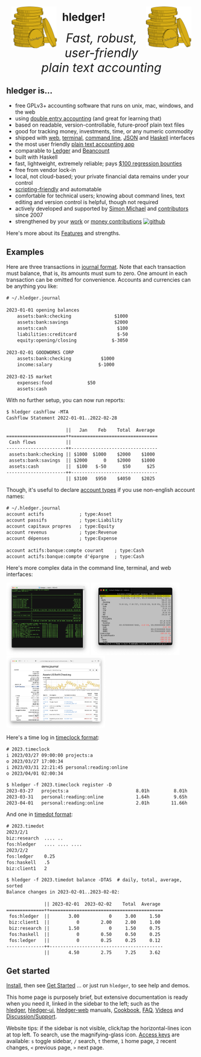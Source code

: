 <img id="coins" src="images/coins2-248.png" style="width:120px; margin:2em 1em; float:left;" />
<img id="coins" src="images/coins2-248.png" style="width:120px; margin:2em 1em; float:right;" />

# hledger!
<div id="tagline">
Fast, robust, user-friendly<br>plain text accounting
</div>

<div class=pagetoc>

<!-- toc -->
</div>

## hledger is...
- free GPLv3+ accounting software that runs on unix, mac, windows, and the web
- using [double entry accounting](accounting.md) (and great for learning that)
- based on readable, version-controllable, future-proof plain text files
- good for tracking money, investments, time, or any numeric commodity
- shipped with [web](web.md), [terminal](ui.md), [command line](add.md), [JSON](https://hledger.org/dev/hledger-web.html#json-api) and [Haskell](https://hackage.haskell.org/package/hledger-lib) interfaces
- the most user friendly [plain text accounting app](https://plaintextaccounting.org)
- comparable to [Ledger](ledger.md) and [Beancount](beancount.md)
- built with Haskell
- fast, lightweight, extremely reliable; pays [$100 regression bounties](http://hledger.org/regressionbounty)
- free from vendor lock-in
- local, not cloud-based; your private financial data remains under your control
- [scripting-friendly](scripting.md) and automatable
- comfortable for technical users; knowing about command lines, text editing and version control is helpful, though not required
- actively developed and supported by [Simon Michael](http://joyful.com) and [contributors](CREDITS.html) since 2007
- strengthened by your [work](CONTRIBUTING.md) or [money contributions](sponsor.html)
  [![github](https://img.shields.io/github/stars/simonmichael/hledger.svg?logo=GitHub&label=Github&color=brightgreen)](https://github.com/simonmichael/hledger)

Here's more about its [Features](features.md) and strengths.
<!--
[Plain text accounting for fun and profit](https://youtube.com/watch?v=lazZwTmAEHs) (30m, Glenn Ramsey @ Kiwi Pycon XI, 2022)  
-->

## Examples
Here are three transactions in [journal format](hledger.md#journal-format). 
Note that each transaction must balance, that is, its amounts must sum to zero.
One amount in each transaction can be omitted for convenience.
Accounts and currencies can be anything you like:

```journal
# ~/.hledger.journal

2023-01-01 opening balances
    assets:bank:checking                $1000
    assets:bank:savings                 $2000
    assets:cash                          $100
    liabilities:creditcard               $-50
    equity:opening/closing             $-3050

2023-02-01 GOODWORKS CORP
    assets:bank:checking           $1000
    income:salary                 $-1000

2023-02-15 market
    expenses:food             $50
    assets:cash
```

With no further setup, you can now run reports:
```shell
$ hledger cashflow -MTA
Cashflow Statement 2022-01-01..2022-02-28

                      ||   Jan    Feb    Total  Average 
======================++================================
 Cash flows           ||                                
----------------------++--------------------------------
 assets:bank:checking || $1000  $1000    $2000    $1000 
 assets:bank:savings  || $2000      0    $2000    $1000 
 assets:cash          ||  $100   $-50      $50      $25 
----------------------++--------------------------------
                      || $3100   $950    $4050    $2025 
```

Though, it's useful to declare [account types](hledger.md#account-types) if you use non-english account names:
```journal
# ~/.hledger.journal
account actifs             ; type:Asset
account passifs            ; type:Liability
account capitaux propres   ; type:Equity
account revenus            ; type:Revenue
account dépenses           ; type:Expense

account actifs:banque:compte courant    ; type:Cash
account actifs:banque:compte d'épargne  ; type:Cash
```

Here's more complex data in the command line, terminal, and web interfaces:

<a href="/images/cli-green-bs-reg.png" class="highslide" onclick="return hs.expand(this, { captionText:'The hledger command line interface.' })"><img src="images/cli-green-bs-reg.png" height="190"></a>
<a href="/images/home-ui-3.png"        class="highslide" onclick="return hs.expand(this, { captionText:'The hledger-ui text user interface.' })"><img src="images/home-ui-3.png"        height="190"></a>
<a href="/images/web-bcexample.png"    class="highslide" onclick="return hs.expand(this, { captionText:'The hledger-web web user interface.' })"><img src="images/web-bcexample.png"    height="190"></a>

Here's a time log in  [timeclock format](hledger.md#timeclock-format):

```timeclock
# 2023.timeclock
i 2023/03/27 09:00:00 projects:a
o 2023/03/27 17:00:34
i 2023/03/31 22:21:45 personal:reading:online
o 2023/04/01 02:00:34
```
```
$ hledger -f 2023.timeclock register -D
2023-03-27   projects:a                         8.01h         8.01h
2023-03-31   personal:reading:online            1.64h         9.65h
2023-04-01   personal:reading:online            2.01h        11.66h
```

And one in [timedot format](hledger.md#timedot-format):

```timedot
# 2023.timedot
2023/2/1
biz:research  .... ..
fos:hledger   .... .... ....
2023/2/2
fos:ledger    0.25
fos:haskell   .5
biz:client1   2
```
```
$ hledger -f 2023.timedot balance -DTAS  # daily, total, average, sorted
Balance changes in 2023-02-01..2023-02-02:

              || 2023-02-01  2023-02-02    Total  Average 
==============++==========================================
 fos:hledger  ||       3.00           0     3.00     1.50 
 biz:client1  ||          0        2.00     2.00     1.00 
 biz:research ||       1.50           0     1.50     0.75 
 fos:haskell  ||          0        0.50     0.50     0.25 
 fos:ledger   ||          0        0.25     0.25     0.12 
--------------++------------------------------------------
              ||       4.50        2.75     7.25     3.62 
```

## Get started

[Install](install.html), then see [Get Started](start.html) ... or just run `hledger`, to see help and demos.

This home page is purposely brief, but extensive documentation is  ready when you need it, 
linked in the sidebar to the left; such as the\
[hledger](hledger.md), [hledger-ui](hledger-ui.md), [hledger-web](hledger-web.md) manuals,
[Cookbook](cookbook.md), [FAQ](faq.md), [Videos](videos.md) and [Discussion/Support](support.md).

Website tips: if the sidebar is not visible, click/tap the horizontal-lines icon at top left. 
To search, use the magnifying-glass icon. 
[Access keys](https://en.wikipedia.org/wiki/Access_key#Access_in_different_browsers) are available:
`s` toggle sidebar, `/` search, `t` theme, `1` home page, `2` recent changes, `<` previous page, `>` next page. 


<style>
#grabber {
  text-align:center;
  padding:1em 1em 0 1em;
/*  border:2px solid limegreen; */
  border-radius:8px; 
  margin:1em;
}
#grabber .heading {
  /*font-style: italic; */
  font-size:x-large;
  font-weight:bold;
}

.content h1 { 
  font-size: 5em;
  font-style: italic;
  text-align:center;
  margin: 0.5em 0 0;
  display:block;
}
/* 
.content h2 { 
  text-align:center;
  font-size: 2em;
  margin-top:2em; 
}
*/
#tagline {
  font-size:xx-large;
  font-style:italic; 
  text-align:center;
  margin:0 0 0.5em;
}

#leadingword {
  font-weight:bold;
  font-style:italic;
  font-size:x-large;
}

#screenshots td {
  border: 0 !important;
  padding: 0 2em 0 0;
}

code::first-line {
  font-weight:bold;
}
</style>
